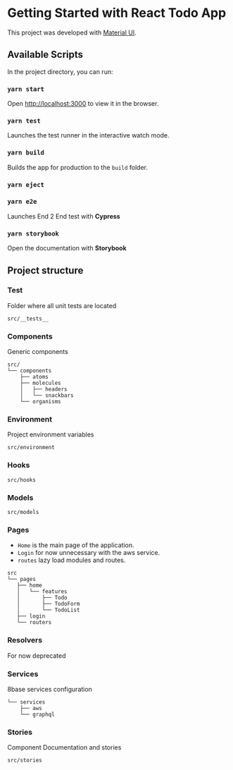 # Getting Started with React Todo App

This project was developed with [Material UI](https://mui.com/es/).

## Available Scripts

In the project directory, you can run:

### `yarn start`

Open [http://localhost:3000](http://localhost:3000) to view it in the browser.

### `yarn test`

Launches the test runner in the interactive watch mode.

### `yarn build`

Builds the app for production to the `build` folder.

### `yarn eject`

### `yarn e2e`

Launches End 2 End test with **Cypress**

### `yarn storybook`

Open the documentation with **Storybook**

## Project structure

### Test

Folder where all unit tests are located
```
src/__tests__
```

### Components
Generic components
```
src/
└── components
    ├── atoms
    ├── molecules
    │   ├── headers
    │   └── snackbars
    └── organisms
```
### Environment

Project environment variables
```
src/environment
```

### Hooks
```
src/hooks
```

### Models
```
src/models
```
### Pages

- `Home` is the main page of the application.
- `Login` for now unnecessary with the aws service.
- `routes` lazy load modules and routes.

```
src
└── pages
   ├── home
   │   └── features
   │       ├── Todo
   │       ├── TodoForm
   │       └── TodoList
   ├── login
   └── routers
```
### Resolvers
For now deprecated
### Services

8base services configuration

```
└── services
    ├── aws
    └── graphql
```

### Stories
Component Documentation and stories
```
src/stories
```